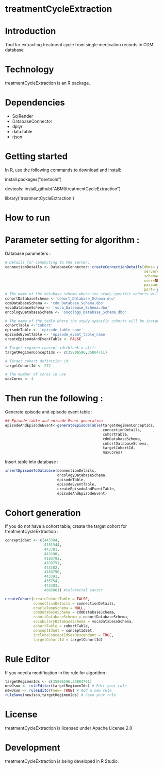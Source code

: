 # treatmentCycleExtraction

Introduction
==========
Tool for extracting treatment cycle from single medication records in CDM database

Technology
==========
treatmentCycleExtraction is an R package.

Dependencies
============
* SqlRender
* DatabaseConnector
* dplyr
* data.table
* rjson

Getting started
============
In R, use the following commands to download and install:

install.packages("devtools")

devtools::install_github("ABMI/treatmentCycleExtraction")

library('treatmentCycleExtraction')

How to run
============
# Parameter setting for algorithm :

Database parameters :
```r
# Details for connecting to the server:
connectionDetails <- DatabaseConnector::createConnectionDetails(dbms='pdw',
                                                                server=Sys.getenv("PDW_SERVER"),
                                                                schema='cdmDatabaseSchema',
                                                                user=NULL,
                                                                password=NULL,
                                                                port='port')
# The name of the database schema where the study-specific cohorts will be instantiated:
cohortDatabaseSchema <-'cohort_Database_Schema.dbo'
cdmDatabaseSchema <- 'cdm_Database_Schema.dbo'
vocaDatabaseSchema <- 'voca_Database_Schema.dbo'
oncologyDatabaseSchema <- 'oncology_Database_Schema.dbo'

# The name of the table where the study-specific cohorts will be instantiated:
cohortTable <-'cohort'
episodeTable <- 'episode_table_name'
episodeEventTable <- 'episode_event_table_name'
createEpisodeAndEventTable <- FALSE

# Target regimen concept ids(blank = all):
targetRegimenConceptIds <- c(35806596,35804761)

# Target cohort definition id:
targetCohortId <- 272

# The number of cores in use
maxCores <- 4

```

# Then run the following :
Generate episode and episode event table :
```r
## Episode table and episode Event generation
episodeAndEpisodeEvent<-generateEpisodeTable(targetRegimenConceptIds,
                                             connectionDetails,
                                             cohortTable,
                                             cdmDatabaseSchema,
                                             cohortDatabaseSchema,
                                             targetCohortId,
                                             maxCores)
```
Insert table into database :
```r
insertEpisodeToDatabase(connectionDetails,
                        oncologyDatabaseSchema,
                        episodeTable,
                        episodeEventTable,
                        createEpisodeAndEventTable,
                        episodeAndEpisodeEvent)
```

# Cohort generation

If you do not have a cohort table, create the target cohort for treatmentCycleExtraction :
```r
conceptIdSet <- c(443384,
                  4181344,
                  443381,
                  443390,
                  4180792,
                  4180791,
                  443382,
                  4180790,
                  443391,
                  435754,
                  443383,
                  4089661) #colorectal cancer

createCohort(createCohortTable = FALSE,
             connectionDetails = connectionDetails,
             oracleTempSchema = NULL,
             cdmDatabaseSchema = cdmDatabaseSchema,
             cohortDatabaseSchema = cohortDatabaseSchema,
             vocabularyDatabaseSchema = vocaDatabaseSchema,
             cohortTable = cohortTable,
             conceptIdSet = conceptIdSet,
             includeConceptIdSetDescendant = TRUE,
             targetCohortId = targetCohortId)
```
# Rule Editor

If you need a modification in the rule for algorithm :
```r
targetRegimenIds <- c(35806596,35804761)
newJson <- ruleEditor(targetRegimenIds) # Edit your rule
newJson <- ruleEditor(new= TRUE) # Add a new rule
ruleSave(newJson,targetRegimenIds) # Save your rule
```

License
=======
  treatmentCycleExtraction is licensed under Apache License 2.0

Development
===========
  treatmentCycleExtraction is being developed in R Studio.

